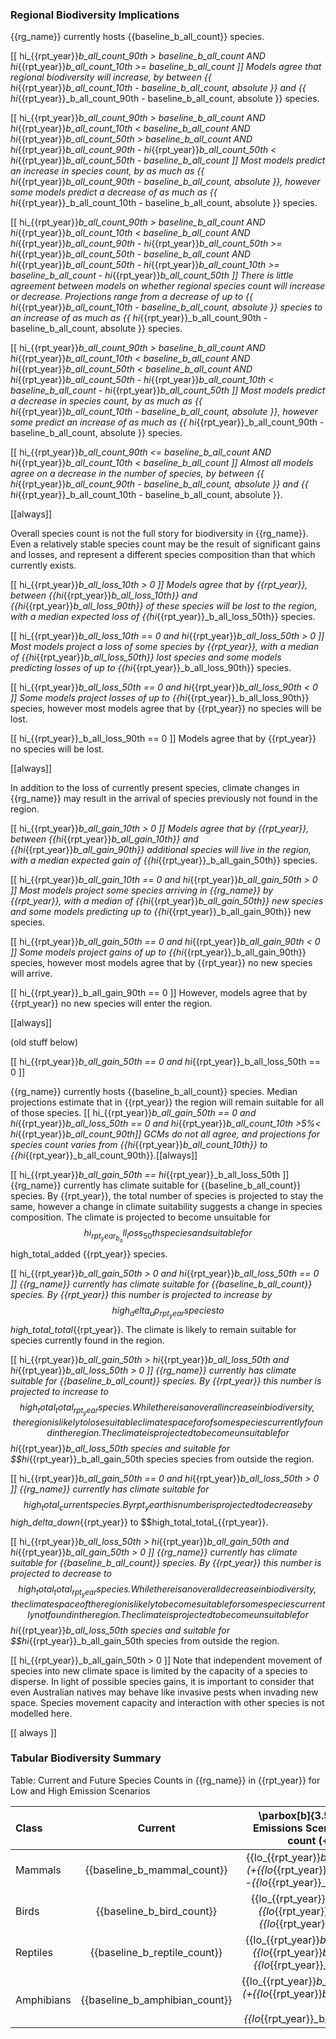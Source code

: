 
### Regional Biodiversity Implications

{{rg_name}} currently hosts {{baseline_b_all_count}} species.

[[  hi_{{rpt_year}}_b_all_count_90th > baseline_b_all_count
AND hi_{{rpt_year}}_b_all_count_10th >= baseline_b_all_count ]]
Models agree that regional biodiversity will increase, by between {{ hi_{{rpt_year}}_b_all_count_10th - baseline_b_all_count, absolute }} and {{ hi_{{rpt_year}}_b_all_count_90th - baseline_b_all_count, absolute }} species.

[[  hi_{{rpt_year}}_b_all_count_90th > baseline_b_all_count
AND hi_{{rpt_year}}_b_all_count_10th < baseline_b_all_count
AND hi_{{rpt_year}}_b_all_count_50th > baseline_b_all_count
AND hi_{{rpt_year}}_b_all_count_90th - hi_{{rpt_year}}_b_all_count_50th < hi_{{rpt_year}}_b_all_count_50th - baseline_b_all_count
]]
Most models predict an increase in species count, by as much as {{ hi_{{rpt_year}}_b_all_count_90th - baseline_b_all_count, absolute }}, however some models predict a decrease of as much as {{ hi_{{rpt_year}}_b_all_count_10th - baseline_b_all_count, absolute }} species.

[[  hi_{{rpt_year}}_b_all_count_90th > baseline_b_all_count
AND hi_{{rpt_year}}_b_all_count_10th < baseline_b_all_count
AND hi_{{rpt_year}}_b_all_count_90th - hi_{{rpt_year}}_b_all_count_50th >= hi_{{rpt_year}}_b_all_count_50th - baseline_b_all_count
AND hi_{{rpt_year}}_b_all_count_50th - hi_{{rpt_year}}_b_all_count_10th >= baseline_b_all_count - hi_{{rpt_year}}_b_all_count_50th
]]
There is little agreement between models on whether regional species count will increase or decrease. Projections range from a decrease of up to {{ hi_{{rpt_year}}_b_all_count_10th - baseline_b_all_count, absolute }} species to an increase of as much as {{ hi_{{rpt_year}}_b_all_count_90th - baseline_b_all_count, absolute }} species.

[[  hi_{{rpt_year}}_b_all_count_90th > baseline_b_all_count
AND hi_{{rpt_year}}_b_all_count_10th < baseline_b_all_count
AND hi_{{rpt_year}}_b_all_count_50th < baseline_b_all_count
AND hi_{{rpt_year}}_b_all_count_50th - hi_{{rpt_year}}_b_all_count_10th < baseline_b_all_count - hi_{{rpt_year}}_b_all_count_50th
]]
Most models predict a decrease in species count, by as much as {{ hi_{{rpt_year}}_b_all_count_10th - baseline_b_all_count, absolute }}, however some predict an increase of as much as {{ hi_{{rpt_year}}_b_all_count_90th - baseline_b_all_count, absolute }} species.

[[  hi_{{rpt_year}}_b_all_count_90th <= baseline_b_all_count
AND hi_{{rpt_year}}_b_all_count_10th < baseline_b_all_count ]]
Almost all models agree on a decrease in the number of species, by between {{ hi_{{rpt_year}}_b_all_count_90th - baseline_b_all_count, absolute }} and {{ hi_{{rpt_year}}_b_all_count_10th - baseline_b_all_count, absolute }}.

[[always]]

Overall species count is not the full story for biodiversity in {{rg_name}}.  Even a relatively stable species count may be the result of significant gains and losses, and represent a different species composition than that which currently exists.

[[ hi_{{rpt_year}}_b_all_loss_10th > 0 ]]
Models agree that by {{rpt_year}}, between {{hi_{{rpt_year}}_b_all_loss_10th}} and {{hi_{{rpt_year}}_b_all_loss_90th}} of these species will be lost to the region, with a median expected loss of {{hi_{{rpt_year}}_b_all_loss_50th}} species.

[[  hi_{{rpt_year}}_b_all_loss_10th == 0
and hi_{{rpt_year}}_b_all_loss_50th > 0 ]]
Most models project a loss of some species by {{rpt_year}}, with a median of {{hi_{{rpt_year}}_b_all_loss_50th}} lost species and some models predicting losses of up to {{hi_{{rpt_year}}_b_all_loss_90th}} species.

[[ hi_{{rpt_year}}_b_all_loss_50th == 0 and hi_{{rpt_year}}_b_all_loss_90th < 0 ]]
Some models project losses of up to {{hi_{{rpt_year}}_b_all_loss_90th}} species, however most models agree that by {{rpt_year}} no species will be lost.

[[ hi_{{rpt_year}}_b_all_loss_90th == 0 ]]
Models agree that by {{rpt_year}} no species will be lost.


[[always]]

In addition to the loss of currently present species, climate changes in {{rg_name}} may result in the arrival of species previously not found in the region.

[[ hi_{{rpt_year}}_b_all_gain_10th > 0 ]]
Models agree that by {{rpt_year}}, between {{hi_{{rpt_year}}_b_all_gain_10th}} and {{hi_{{rpt_year}}_b_all_gain_90th}} additional species will live in the region, with a median expected gain of {{hi_{{rpt_year}}_b_all_gain_50th}} species.

[[  hi_{{rpt_year}}_b_all_gain_10th == 0
and hi_{{rpt_year}}_b_all_gain_50th > 0 ]]
Most models project some species arriving in {{rg_name}} by {{rpt_year}}, with a median of {{hi_{{rpt_year}}_b_all_gain_50th}} new species and some models predicting up to {{hi_{{rpt_year}}_b_all_gain_90th}} new species.

[[ hi_{{rpt_year}}_b_all_gain_50th == 0 and hi_{{rpt_year}}_b_all_gain_90th < 0 ]]
Some models project gains of up to {{hi_{{rpt_year}}_b_all_gain_90th}} species, however most models agree that by {{rpt_year}} no new species will arrive.

[[ hi_{{rpt_year}}_b_all_gain_90th == 0 ]]
However, models agree that by {{rpt_year}} no new species will enter the region.


[[always]]


(old stuff below)

[[  hi_{{rpt_year}}_b_all_gain_50th == 0
and hi_{{rpt_year}}_b_all_loss_50th == 0
]]

{{rg_name}} currently hosts {{baseline_b_all_count}} species. Median projections estimate that in {{rpt_year}} the region will remain suitable for all of those species.
[[  hi_{{rpt_year}}_b_all_gain_50th == 0
and hi_{{rpt_year}}_b_all_loss_50th == 0
and hi_{{rpt_year}}_b_all_count_10th >5%< hi_{{rpt_year}}_b_all_count_90th]]  GCMs do not all agree, and projections for species count varies from {{hi_{{rpt_year}}_b_all_count_10th}} to {{hi_{{rpt_year}}_b_all_count_90th}}.[[always]]

[[ hi_{{rpt_year}}_b_all_gain_50th == hi_{{rpt_year}}_b_all_loss_50th ]]
{{rg_name}} currently has climate suitable for {{baseline_b_all_count}}
species. By  {{rpt_year}}, the total number of species is projected to stay the same, however a change in climate suitability suggests a change in species composition.  The climate is projected to become
unsuitable for $$hi_{{rpt_year}}_b_all_loss_50th species and suitable for $$high_total_added {{rpt_year}} species.

[[  hi_{{rpt_year}}_b_all_gain_50th > 0
and hi_{{rpt_year}}_b_all_loss_50th == 0
]]
{{rg_name}} currently has climate suitable for {{baseline_b_all_count}}
species. By  {{rpt_year}} this number is projected to increase by $$high_delta_up_{{rpt_year}} species to $$high_total_total_{{rpt_year}}.
The climate is likely to remain suitable for species currently
found in the region.

[[     hi_{{rpt_year}}_b_all_gain_50th > hi_{{rpt_year}}_b_all_loss_50th
    and hi_{{rpt_year}}_b_all_loss_50th > 0
]]
{{rg_name}} currently has climate suitable for {{baseline_b_all_count}}
species. By  {{rpt_year}} this number is projected to increase to $$high_total_total_{{rpt_year}} species.
While there is an overall increase in biodiversity, the region is
likely to lose suitable climate space for of some species currently found in the region.  The climate is projected to become unsuitable for $$hi_{{rpt_year}}_b_all_loss_50th species and suitable for $$hi_{{rpt_year}}_b_all_gain_50th species species from outside the region.

[[      hi_{{rpt_year}}_b_all_gain_50th == 0
    and hi_{{rpt_year}}_b_all_loss_50th  > 0
]]
{{rg_name}} currently has climate suitable for $$high_total_current
species. By  {{rpt_year}} this number is projected to decrease by $$high_delta_down_{{rpt_year}} to $$high_total_total_{{rpt_year}}.

[[    hi_{{rpt_year}}_b_all_loss_50th > hi_{{rpt_year}}_b_all_gain_50th
    and hi_{{rpt_year}}_b_all_gain_50th > 0
]]
{{rg_name}} currently has climate suitable for {{baseline_b_all_count}}
species. By  {{rpt_year}} this number is projected to decrease to $$high_total_total_{{rpt_year}} species. While there is an overall decrease in biodiversity, the climate space of the region is likely to become suitable for some species currently not found in the region.  The climate is projected to become unsuitable for $$hi_{{rpt_year}}_b_all_loss_50th species and suitable for $$hi_{{rpt_year}}_b_all_gain_50th species from outside the region.

[[ hi_{{rpt_year}}_b_all_gain_50th > 0 ]]
Note that independent movement of species
into new climate space is limited by the capacity of a species to
disperse.  In light of possible species gains, it is important to
consider that even Australian natives may behave like invasive pests
when invading new space.  Species movement capacity and interaction
with other species is not modelled here.

[[ always ]]

### Tabular Biodiversity Summary

Table: Current and Future Species Counts in {{rg_name}} in {{rpt_year}} for Low and High Emission Scenarios

| Class | Current | \parbox[b]{3.5cm}{\centering Low Emissions Scenario \\ in {{rpt_year}} \\ count (+gained -lost)} | \parbox[b]{3.5cm}{\centering High Emissions Scenario \\ in {{rpt_year}} \\ count (+gained -lost)} |
|:----- |:-------:|:-------------------------:|:--------------------------:|
| Mammals | {{baseline_b_mammal_count}} | {{lo_{{rpt_year}}_b_mammal_count_50th}} (+{{lo_{{rpt_year}}_b_mammal_gain_50th}} -{{lo_{{rpt_year}}_b_mammal_loss_50th}}) | {{hi_{{rpt_year}}_b_mammal_count_50th}} (+{{hi_{{rpt_year}}_b_mammal_gain_50th}} -{{hi_{{rpt_year}}_b_mammal_loss_50th}}) |
| Birds | {{baseline_b_bird_count}} | {{lo_{{rpt_year}}_b_bird_count_50th}} (+{{lo_{{rpt_year}}_b_bird_gain_50th}} -{{lo_{{rpt_year}}_b_bird_loss_50th}}) | {{hi_{{rpt_year}}_b_bird_count_50th}} (+{{hi_{{rpt_year}}_b_bird_gain_50th}} -{{hi_{{rpt_year}}_b_bird_loss_50th}}) |
| Reptiles | {{baseline_b_reptile_count}} | {{lo_{{rpt_year}}_b_reptile_count_50th}} (+{{lo_{{rpt_year}}_b_reptile_gain_50th}} -{{lo_{{rpt_year}}_b_reptile_loss_50th}}) | {{hi_{{rpt_year}}_b_reptile_count_50th}} (+{{hi_{{rpt_year}}_b_reptile_gain_50th}} -{{hi_{{rpt_year}}_b_reptile_loss_50th}}) |
| Amphibians | {{baseline_b_amphibian_count}} | {{lo_{{rpt_year}}_b_amphibian_count_50th}} (+{{lo_{{rpt_year}}_b_amphibian_gain_50th}} -{{lo_{{rpt_year}}_b_amphibian_loss_50th}}) | {{hi_{{rpt_year}}_b_amphibian_count_50th}} (+{{hi_{{rpt_year}}_b_amphibian_gain_50th}} -{{hi_{{rpt_year}}_b_amphibian_loss_50th}}) |

